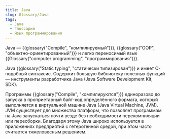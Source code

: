 ```yaml
---
title: Java
slug: Glossary/Java
tags:
  - Java
  - Глоссарий
  - Язык программирования
---
```


Java — {{glossary("Compile", "компилируемый")}}, {{glossary("OOP", "объектно-ориентированный")}} и легко переносимый язык {{Glossary("computer programming", "программирования")}}.

Java {{glossary("Static typing", "статически типизирован")}} и имеет C-подобный синтаксис. Содержит большую библиотеку полезных функций — инструменты разработчика Java (Java Software Development Kit, SDK).

Программы {{glossary("Compile", "компилируются")}} единоразово до запуска в проприетарный байт-код определённого формата, который выполняется в виртуальной машине Java (Java Virtual Machine, JVM). JVM существует для множества платформ, что позволяет программам на Java запускаться почти везде без необходимости перекомпиляции или пересборки. Благодаря этому Java широко используется в приложениях предприятий с гетерогенной средой, при этом часто считается тяжеловесным решением.
